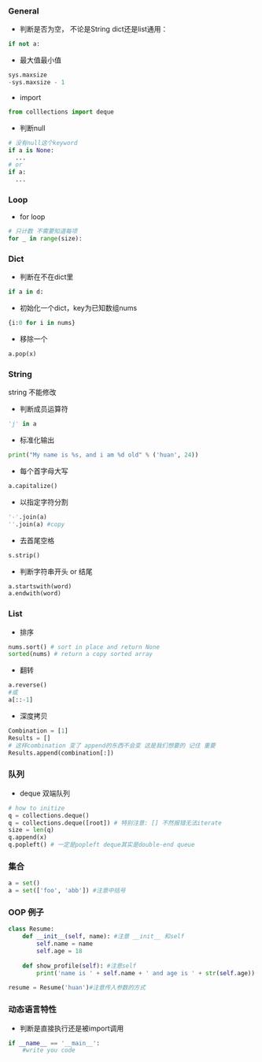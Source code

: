 ### General

* 判断是否为空， 不论是String dict还是list通用：

```python
if not a:
```

* 最大值最小值

```python
sys.maxsize
-sys.maxsize - 1
```

* import

```python
from colllections import deque
```

* 判断null

```python
# 没有null这个keyword
if a is None:
  ...
# or
if a:
  ...
```





### Loop

* for loop

```python
# 只计数 不需要知道每项
for _ in range(size):
```





### Dict

* 判断在不在dict里

```python
if a in d:
```

* 初始化一个dict，key为已知数组nums

```python
{i:0 for i in nums}
```

* 移除一个

```python
a.pop(x)
```



### String

string 不能修改

* 判断成员运算符

```python
'j' in a
```

* 标准化输出

```python
print("My name is %s, and i am %d old" % ('huan', 24))
```

* 每个首字母大写

```python
a.capitalize()
```

* 以指定字符分割

```python
'-'.join(a)
''.join(a) #copy
```



* 去首尾空格

```python
s.strip()
```

* 判断字符串开头 or 结尾

```python
a.startswith(word)
a.endwith(word)
```





### List

* 排序

```python
nums.sort() # sort in place and return None
sorted(nums) # return a copy sorted array
```



* 翻转

```python
a.reverse() 
#或
a[::-1]
```

* 深度拷贝

```python
Combination = [1]
Results = []
# 这样combination 变了 append的东西不会变 这是我们想要的 记住 重要
Results.append(combination[:])
```





### 队列

* deque 双端队列

```python
# how to initize
q = collections.deque()
q = collections.deque([root]) # 特别注意: [] 不然报错无法iterate
size = len(q)
q.append(x)
q.popleft() # 一定是popleft deque其实是double-end queue
```

### 集合

```python
a = set()
a = set(['foo', 'abb']) #注意中括号
```

### OOP 例子

```python
class Resume:
    def __init__(self, name): #注意 __init__ 和self
        self.name = name
        self.age = 18
        
    def show_profile(self): #注意self
        print('name is ' + self.name + ' and age is ' + str(self.age))
       
resume = Resume('huan')#注意传入参数的方式
```



### 动态语言特性

* 判断是直接执行还是被import调用

```python
if __name__ == '__main__':
    #write you code
```




